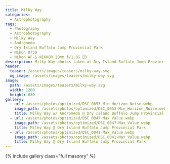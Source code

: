 ```yaml
---
title: Milky Way
categories:
  - Astrophotography
tags:
  - Photography
  - Astrophotography
  - Milky Way
  - Andromeda
  - Dry Island Buffalo Jump Provincial Park
  - Nikon D750
  - Nikon AF-S NIKKOR 20mm f/1.8G ED
description: Milky Way photos taken at Dry Island Buffalo Jump Provincial Park
header:
  teaser: /assets/images/teasers/milky-way.svg
  og_image: /assets/images/teasers/milky-way.svg
image:
  path: /assets/images/teasers/milky-way.svg
  width: 1200
  height: 630
gallery:
  - url: /assets/photos/optimized/DSC_0053-Min_Horizon_Noise.webp
    image_path: /assets/photos/optimized/DSC_0053-Min_Horizon_Noise.webp
    title: Milky Way w/ Andromeda @ Dry Island Buffalo Jump Provincial Park
  - url: /assets/photos/optimized/DSC_0047-Max_Value.webp
    image_path: /assets/photos/optimized/DSC_0047-Max_Value.webp
    title: Milky Way @ Dry Island Buffalo Jump Provincial Park
  - url: /assets/photos/optimized/DSC_0041-Max_Value.webp
    image_path: /assets/photos/optimized/DSC_0041-Max_Value.webp
    title: Milky Way @ Dry Island Buffalo Jump Provincial Park
---
```


{% include gallery class="full masonry" %}
